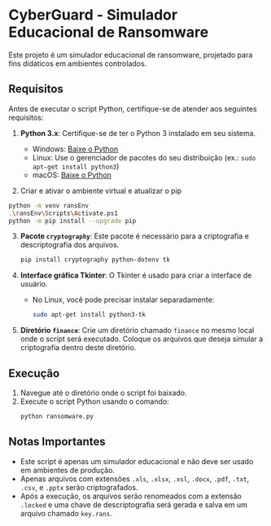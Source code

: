 # CyberGuard - Simulador Educacional de Ransomware

Este projeto é um simulador educacional de ransomware, projetado para fins didáticos em ambientes controlados.

## Requisitos

Antes de executar o script Python, certifique-se de atender aos seguintes requisitos:

1. **Python 3.x**: Certifique-se de ter o Python 3 instalado em seu sistema.
   - Windows: [Baixe o Python](https://www.python.org/downloads/windows/)
   - Linux: Use o gerenciador de pacotes do seu distribuição (ex.: `sudo apt-get install python3`)
   - macOS: [Baixe o Python](https://www.python.org/downloads/mac-osx/)

2. Criar e ativar o ambiente virtual e atualizar o pip

```bash
python -m venv ransEnv
.\ransEnv\Scripts\Activate.ps1
python -m pip install --upgrade pip
```

3. **Pacote `cryptography`**: Este pacote é necessário para a criptografia e descriptografia dos arquivos.
   ```bash
   pip install cryptography python-dotenv tk
   ```

4. **Interface gráfica Tkinter**: O Tkinter é usado para criar a interface de usuário.
   - No Linux, você pode precisar instalar separadamente:
     ```bash
     sudo apt-get install python3-tk
     ```

5. **Diretório `finance`**: Crie um diretório chamado `finance` no mesmo local onde o script será executado. Coloque os arquivos que deseja simular a criptografia dentro deste diretório.

## Execução

1. Navegue até o diretório onde o script foi baixado.
2. Execute o script Python usando o comando:
   ```bash
   python ransomware.py
   ```

## Notas Importantes

- Este script é apenas um simulador educacional e não deve ser usado em ambientes de produção.
- Apenas arquivos com extensões `.xls`, `.xlsx`, `.xsl`, `.docx`, `.pdf`, `.txt`, `.csv`, e `.pptx` serão criptografados.
- Após a execução, os arquivos serão renomeados com a extensão `.locked` e uma chave de descriptografia será gerada e salva em um arquivo chamado `key.rans`.


